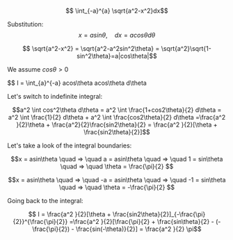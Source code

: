 $$ \int_{-a}^{a} \sqrt{a^2-x^2}dx$$

Substitution:
$$ x = asin\theta , \quad dx = acos\theta d\theta$$

$$ \sqrt{a^2-x^2} = \sqrt{a^2-a^2sin^2\theta} = \sqrt{a^2}\sqrt{1-sin^2\theta}=a|cos\theta|$$

We assume $cos\theta > 0$

$$ I =  \int_{a}^{-a} acos\theta acos\theta d\theta 

Let's switch to indefinite integral:

$$a^2 \int cos^2\theta d\theta = a^2 \int \frac{1+cos2\theta}{2} d\theta =  a^2 \int \frac{1}{2} d\theta +  a^2 \int \frac{cos2\theta}{2} d\theta =\frac{a^2 }{2}\theta + \frac{a^2}{2}\frac{sin2\theta}{2} = \frac{a^2 }{2}[\theta + \frac{sin2\theta}{2}]$$

Let's take a look of the integral boundaries:

$$x = asin\theta \quad => \quad a = asin\theta \quad => \quad 1 = sin\theta \quad => \quad \theta = \frac{\pi}{2} $$

$$x = asin\theta \quad => \quad -a = asin\theta \quad => \quad -1 = sin\theta \quad => \quad \theta = -\frac{\pi}{2} $$

Going back to the integral:

$$ I = \frac{a^2 }{2}[\theta + \frac{sin2\theta}{2}]_{-\frac{\pi}{2}}^{\frac{\pi}{2}} =\frac{a^2 }{2}[\frac{\pi}{2} + \frac{sin\theta}{2} - (-\frac{\pi}{2}) -  \frac{sin(-\theta)}{2}] = \frac{a^2 }{2} \pi$$
